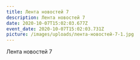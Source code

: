 ```yaml
---
title: Лента новостей 7
description: Лента новостей 7
date: 2020-10-07T15:02:03.677Z
event_date: 2020-10-07T15:02:03.731Z
picture: /images/uploads/лента-новостей-7-1.jpg
---
```

Лента новостей 7